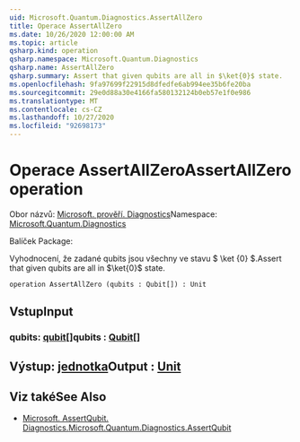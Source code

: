 ```yaml
---
uid: Microsoft.Quantum.Diagnostics.AssertAllZero
title: Operace AssertAllZero
ms.date: 10/26/2020 12:00:00 AM
ms.topic: article
qsharp.kind: operation
qsharp.namespace: Microsoft.Quantum.Diagnostics
qsharp.name: AssertAllZero
qsharp.summary: Assert that given qubits are all in $\ket{0}$ state.
ms.openlocfilehash: 9fa97699f22915d8dfedfe6ab994ee35b6fe20ba
ms.sourcegitcommit: 29e0d88a30e4166fa580132124b0eb57e1f0e986
ms.translationtype: MT
ms.contentlocale: cs-CZ
ms.lasthandoff: 10/27/2020
ms.locfileid: "92698173"
---
```

# <a name="assertallzero-operation"></a><span data-ttu-id="1096b-102">Operace AssertAllZero</span><span class="sxs-lookup"><span data-stu-id="1096b-102">AssertAllZero operation</span></span>

<span data-ttu-id="1096b-103">Obor názvů: [Microsoft. prověří. Diagnostics](xref:Microsoft.Quantum.Diagnostics)</span><span class="sxs-lookup"><span data-stu-id="1096b-103">Namespace: [Microsoft.Quantum.Diagnostics](xref:Microsoft.Quantum.Diagnostics)</span></span>

<span data-ttu-id="1096b-104">Balíček [](https://nuget.org/packages/)</span><span class="sxs-lookup"><span data-stu-id="1096b-104">Package: [](https://nuget.org/packages/)</span></span>


<span data-ttu-id="1096b-105">Vyhodnocení, že zadané qubits jsou všechny ve stavu $ \ket {0} $.</span><span class="sxs-lookup"><span data-stu-id="1096b-105">Assert that given qubits are all in $\ket{0}$ state.</span></span>

```qsharp
operation AssertAllZero (qubits : Qubit[]) : Unit
```


## <a name="input"></a><span data-ttu-id="1096b-106">Vstup</span><span class="sxs-lookup"><span data-stu-id="1096b-106">Input</span></span>

### <a name="qubits--qubit"></a><span data-ttu-id="1096b-107">qubits: [qubit](xref:microsoft.quantum.lang-ref.qubit)[]</span><span class="sxs-lookup"><span data-stu-id="1096b-107">qubits : [Qubit](xref:microsoft.quantum.lang-ref.qubit)[]</span></span>





## <a name="output--unit"></a><span data-ttu-id="1096b-108">Výstup: [jednotka](xref:microsoft.quantum.lang-ref.unit)</span><span class="sxs-lookup"><span data-stu-id="1096b-108">Output : [Unit](xref:microsoft.quantum.lang-ref.unit)</span></span>



## <a name="see-also"></a><span data-ttu-id="1096b-109">Viz také</span><span class="sxs-lookup"><span data-stu-id="1096b-109">See Also</span></span>

- [<span data-ttu-id="1096b-110">Microsoft. AssertQubit. Diagnostics.</span><span class="sxs-lookup"><span data-stu-id="1096b-110">Microsoft.Quantum.Diagnostics.AssertQubit</span></span>](xref:Microsoft.Quantum.Diagnostics.AssertQubit)